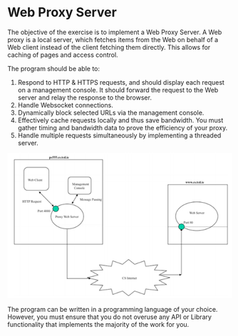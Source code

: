 # Web Proxy Server
The objective of the exercise is to implement a Web Proxy Server. A Web proxy is a local server, which fetches items from the Web on behalf of a Web client instead of the client fetching them directly. This allows for caching of pages and access control.

The program should be able to:
1. Respond to HTTP & HTTPS requests, and should display each request on a management console. It should forward the request to the Web server and relay the response to the browser.
2. Handle Websocket connections.
3. Dynamically block selected URLs via the management console.
4. Effectively cache requests locally and thus save bandwidth. You must gather timing and bandwidth data to prove the efficiency of your proxy.
5. Handle multiple requests simultaneously by implementing a threaded server.

![System Architecture](System-Architecture.PNG)

The program can be written in a programming language of your choice. However, you must ensure that you do not overuse any API or Library functionality that implements the majority of the work for you.